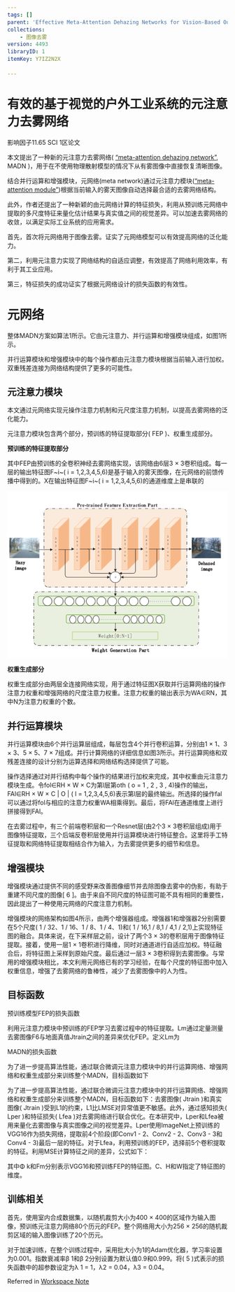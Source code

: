 ```yaml
---
tags: []
parent: 'Effective Meta-Attention Dehazing Networks for Vision-Based Outdoor Industrial Systems'
collections:
    - 图像去雾
version: 4493
libraryID: 1
itemKey: Y7IZ2N2X

---
```

# 有效的基于视觉的户外工业系统的元注意力去雾网络

影响因子11.65 SCI 1区论文

本文提出了一种新的元注意力去雾网络( <span class="highlight" data-annotation="%7B%22attachmentURI%22%3A%22http%3A%2F%2Fzotero.org%2Fusers%2F10046823%2Fitems%2F4B7ZQZWT%22%2C%22pageLabel%22%3A%221%22%2C%22position%22%3A%7B%22pageIndex%22%3A0%2C%22rects%22%3A%5B%5B103.132%2C557.927%2C243.288%2C566.221%5D%5D%7D%2C%22citationItem%22%3A%7B%22uris%22%3A%5B%22http%3A%2F%2Fzotero.org%2Fusers%2F10046823%2Fitems%2F9RLSHJFB%22%5D%2C%22locator%22%3A%221%22%7D%7D" ztype="zhighlight"><a href="zotero://open-pdf/library/items/4B7ZQZWT?page=1">“meta-attention dehazing network”</a></span>, MADN )，用于在不使用物理散射模型的情况下从有雾图像中直接恢复清晰图像。

结合并行运算和增强模块，元网络(meta network)通过元注意力模块(<span class="highlight" data-annotation="%7B%22attachmentURI%22%3A%22http%3A%2F%2Fzotero.org%2Fusers%2F10046823%2Fitems%2F4B7ZQZWT%22%2C%22pageLabel%22%3A%221%22%2C%22position%22%3A%7B%22pageIndex%22%3A0%2C%22rects%22%3A%5B%5B94.115%2C498.146%2C192.794%2C506.44%5D%5D%7D%2C%22citationItem%22%3A%7B%22uris%22%3A%5B%22http%3A%2F%2Fzotero.org%2Fusers%2F10046823%2Fitems%2F9RLSHJFB%22%5D%2C%22locator%22%3A%221%22%7D%7D" ztype="zhighlight"><a href="zotero://open-pdf/library/items/4B7ZQZWT?page=1">“meta-attention module”</a></span>)根据当前输入的雾天图像自动选择最合适的去雾网络结构。

此外，作者还提出了一种新颖的由元网络计算的特征损失，利用从预训练元网络中提取的多尺度特征来量化估计结果与真实值之间的视觉差异。可以加速去雾网络的收敛，以满足实际工业系统的应用需求。

首先，首次将元网络用于图像去雾。证实了元网络模型可以有效提高网络的泛化能力。

第二，利用元注意力实现了网络结构的自适应调整，有效提高了网络利用效率，有利于其工业应用。

第三，特征损失的成功证实了根据元网络设计的损失函数的有效性。

# 元网络

整体MADN方案如算法1所示。它由元注意力、并行运算和增强模块组成，如图1所示。

并行运算模块和增强模块中的每个操作都由元注意力模块根据当前输入进行加权。双重残差连接为网络结构提供了更多的可能性。

## 元注意力模块

本文通过元网络实现元操作注意力机制和元尺度注意力机制，以提高去雾网络的泛化能力。

元注意力模块包含两个部分，预训练的特征提取部分( FEP )、权重生成部分。

**预训练的特征提取部分**

其中FEP由预训练的全卷积神经去雾网络实现，该网络由6层3 × 3卷积组成。每一层的输出特征图F\~i\~( i = 1,2,3,4,5,6)是基于输入的雾天图像，在元网络的前馈传播中得到的。X在输出特征图F\~i\~( i = 1,2,3,4,5,6)的通道维度上是串联的

![\<img alt="" data-attachment-key="LEFDDWMN" src="attachments/LEFDDWMN.png" ztype="zimage">](attachments/LEFDDWMN.png)

**权重生成部分**

权重生成部分由两层全连接网络实现，用于通过特征图X获取并行运算网络的操作注意力权重和增强网络的尺度注意力权重。注意力权重的输出表示为WA∈RN，其中N为注意力权重的个数。

## 并行运算模块

并行运算模块由6个并行运算层组成，每层包含4个并行卷积运算，分别由1 × 1、3 × 3、5 × 5、7 × 7组成。并行计算网络的详细信息如图3所示。并行运算网络和双残差连接的设计分别为运算选择和网络结构选择提供了可能。

操作选择通过对并行结构中每个操作的结果进行加权来完成，其中权重由元注意力模块生成。令fol∈RH × W × C为第l层第oth ( o = 1 , 2 , 3 , 4)操作的输出，FAl∈RH × W × C | O | ( l = 1,2,3,4,5,6)表示第l层的最终输出。所选择的操作fal可以通过将fol与相应的注意力权重WA相乘得到。最后，将FAl在通道维度上进行拼接得到FAl。

在去雾过程中，有三个前端卷积层和一个Resnet层(由2个3 × 3卷积层组成)用于图像特征提取，三个后端反卷积层使用并行运算模块进行特征整合。这里将手工特征提取和网络特征提取相结合作为输入，为去雾提供更多的细节和信息。

## 增强模块

增强模块通过提供不同的感受野来改善图像细节并去除图像去雾中的伪影，有助于重建不同尺度的图像\[ 6 ]。由于来自不同尺度的特征图可能不具有相同的重要性，因此提出了一种使用元网络的尺度注意力机制。

增强模块的网络架构如图4所示，由两个增强器组成。增强器1和增强器2分别需要在5个尺度( 1 / 32、1 / 16、1 / 8、1 / 4、1)和( 1 / 16,1 / 8,1 / 4,1 / 2,1)上实现特征图的融合。具体来说，在下采样层之前，设计了两个3 × 3的卷积层用于图像特征提取。接着，使用一层1 × 1卷积进行降维，同时对通道进行自适应加权。特征融合后，将特征图上采样到原始尺度。最后通过一层3 × 3卷积得到去雾图像。与常用的增强模块相比，本文利用元网络已有的学习经验，在每个尺度的特征图中加入权重信息，增强了去雾网络的鲁棒性，减少了去雾图像中的人为性。

## 目标函数

预训练模型FEP的损失函数

利用元注意力模块中预训练的FEP学习去雾过程中的特征提取。Lm通过定量测量去雾图像F6与地面真值Jtrain之间的差异来优化FEP。定义Lm为

MADN的损失函数

为了进一步提高算法性能，通过联合微调元注意力模块中的并行运算网络、增强网络和权重生成部分来训练整个MADN，目标函数如下

为了进一步提高算法性能，通过联合微调元注意力模块中的并行运算网络、增强网络和权重生成部分来训练整个MADN，目标函数如下：去雾图像( Jtrain )和真实图像( Jtrain )受到L1的约束，L1比LMSE对异常值更不敏感。此外，通过感知损失( Lper )和特征损失( Lfea )对去雾网络进行联合优化。在本研究中，Lper和Lfea被用来量化去雾图像与真实图像之间的视觉差异。Lper使用ImageNet上预训练的VGG16作为损失网络，提取前4个阶段(即Conv1 - 2、Conv2 - 2、Conv3 - 3和Conv4 - 3)最后一层的特征。对于Lfea，利用预训练的FEP，选择前5个卷积提取的特征。利用MSE计算特征之间的差异，公式如下：

其中Φ k和Fm分别表示VGG16和预训练FEP的特征图。C、H和W指定了特征图的维度。

## 训练相关

首先，使用室内合成数据集，以随机裁剪大小为400 × 400的区域作为输入图像，预训练元注意力网络80个历元的FEP。整个网络用大小为256 × 256的随机裁剪区域的输入图像训练了20个历元。

对于加速训练，在整个训练过程中，采用批大小为1的Adam优化器，学习率设置为0.001。指数衰减率β 1和β 2分别设置为默认值0.9和0.999。将( 5 )式表示的损失函数中的超参数设定为λ 1 = 1，λ2 = 0.04，λ3 = 0.04。

Referred in <a href="./学术论文笔记汇总-RYZ5DF37.md" class="internal-link" zhref="zotero://note/u/RYZ5DF37/?ignore=1&#x26;line=-1" ztype="znotelink" class="internal-link">Workspace Note</a>
